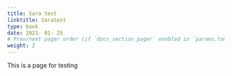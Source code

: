 ```yaml
---
title: Sara test 
linktitle: Saratest 
type: book
date: 2021- 01- 25
# Prev/next pager order (if `docs_section_pager` enabled in `params.toml`)
weight: 2
---
```


This is a page for testing 